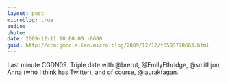 ```yaml
---
layout: post
microblog: true
audio: 
photo: 
date: 2009-12-11 18:00:00 -0600
guid: http://craigmcclellan.micro.blog/2009/12/12/t6583778663.html
---
```

Last minute CGDN09. Triple date with @brerut, @EmilyEthridge, @smithjon, Anna (who I think has Twitter), and of course, @laurakfagan.
